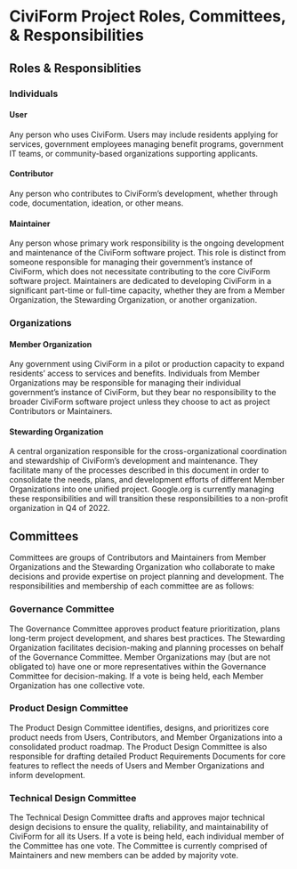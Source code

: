 # CiviForm Project Roles, Committees, & Responsibilities

## Roles & Responsiblities

### Individuals
#### User
Any person who uses CiviForm. Users may include residents applying for services, government employees managing benefit programs, government IT teams, or community-based organizations supporting applicants.

#### Contributor
Any person who contributes to CiviForm’s development, whether through code, documentation, ideation, or other means. 

#### Maintainer 
Any person whose primary work responsibility is the ongoing development and maintenance of the CiviForm software project. This role is distinct from someone responsible for managing their government’s instance of CiviForm, which does not necessitate contributing to the core CiviForm software project. Maintainers are dedicated to developing CiviForm in a significant part-time or full-time capacity, whether they are from a Member Organization, the Stewarding Organization, or another organization.

### Organizations
#### Member Organization
Any government using CiviForm in a pilot or production capacity to expand residents’ access to services and benefits. Individuals from Member Organizations may be responsible for managing their individual government’s instance of CiviForm, but they bear no responsibility to the broader CiviForm software project unless they choose to act as project Contributors or Maintainers.

#### Stewarding Organization
A central organization responsible for the cross-organizational coordination and stewardship of CiviForm’s development and maintenance. They facilitate many of the processes described in this document in order to consolidate the needs, plans, and development efforts of different Member Organizations into one unified project. Google.org is currently managing these responsibilities and will transition these responsibilities to a non-profit organization in Q4 of 2022.

## Committees
Committees are groups of Contributors and Maintainers from Member Organizations and the Stewarding Organization who collaborate to make decisions and provide expertise on project planning and development. The responsibilities and membership of each committee are as follows:
### Governance Committee
The Governance Committee approves product feature prioritization, plans long-term project development, and shares best practices. The Stewarding Organization facilitates decision-making and planning processes on behalf of the Governance Committee. Member Organizations may (but are not obligated to) have one or more representatives within the Governance Committee for decision-making. If a vote is being held, each Member Organization has one collective vote.

### Product Design Committee
The Product Design Committee identifies, designs, and prioritizes core product needs from Users, Contributors, and Member Organizations into a consolidated product roadmap. The Product Design Committee is also responsible for drafting detailed Product Requirements Documents for core features to reflect the needs of Users and Member Organizations and inform development. 

### Technical Design Committee
The Technical Design Committee drafts and approves major technical design decisions to ensure the quality, reliability, and maintainability of CiviForm for all its Users. If a vote is being held, each individual member of the Committee has one vote. The Committee is currently comprised of Maintainers and new members can be added by majority vote.



